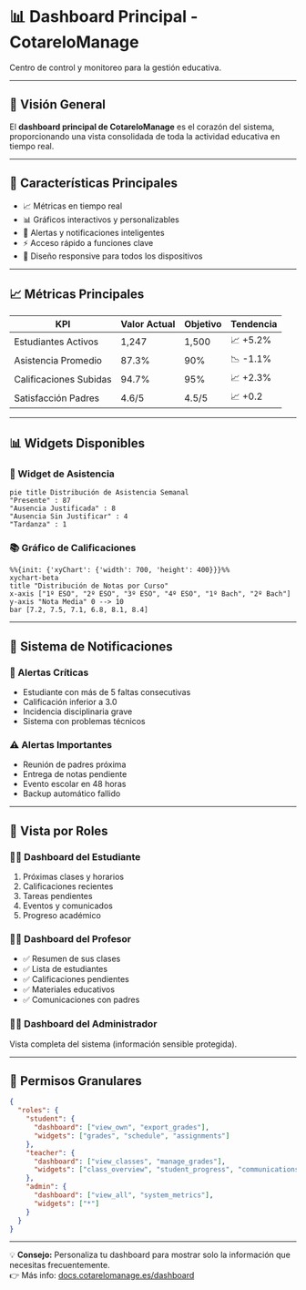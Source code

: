# 📊 Dashboard Principal - CotareloManage

Centro de control y monitoreo para la gestión educativa.

---

## 🎯 **Visión General**

El **dashboard principal de CotareloManage** es el corazón del sistema, proporcionando una vista consolidada de toda la actividad educativa en tiempo real.

---

## 🚀 **Características Principales**

- 📈 Métricas en tiempo real  
- 📊 Gráficos interactivos y personalizables  
- 🔔 Alertas y notificaciones inteligentes  
- ⚡ Acceso rápido a funciones clave  
- 📱 Diseño responsive para todos los dispositivos  

---

## 📈 **Métricas Principales**

| KPI | Valor Actual | Objetivo | Tendencia |
|-----|---------------|-----------|------------|
| Estudiantes Activos | 1,247 | 1,500 | 📈 +5.2% |
| Asistencia Promedio | 87.3% | 90% | 📉 -1.1% |
| Calificaciones Subidas | 94.7% | 95% | 📈 +2.3% |
| Satisfacción Padres | 4.6/5 | 4.5/5 | 📈 +0.2 |

---

## 📊 **Widgets Disponibles**

### 🧮 Widget de Asistencia

```mermaid
pie title Distribución de Asistencia Semanal
"Presente" : 87
"Ausencia Justificada" : 8
"Ausencia Sin Justificar" : 4
"Tardanza" : 1
```

### 📚 Gráfico de Calificaciones

```mermaid
%%{init: {'xyChart': {'width': 700, 'height': 400}}}%%
xychart-beta
title "Distribución de Notas por Curso"
x-axis ["1º ESO", "2º ESO", "3º ESO", "4º ESO", "1º Bach", "2º Bach"]
y-axis "Nota Media" 0 --> 10
bar [7.2, 7.5, 7.1, 6.8, 8.1, 8.4]
```

---

## 🔔 **Sistema de Notificaciones**

### 🚨 Alertas Críticas
- Estudiante con más de 5 faltas consecutivas  
- Calificación inferior a 3.0  
- Incidencia disciplinaria grave  
- Sistema con problemas técnicos  

### ⚠️ Alertas Importantes
- Reunión de padres próxima  
- Entrega de notas pendiente  
- Evento escolar en 48 horas  
- Backup automático fallido  

---

## 👥 **Vista por Roles**

### 👨‍🎓 Dashboard del Estudiante
1. Próximas clases y horarios  
2. Calificaciones recientes  
3. Tareas pendientes  
4. Eventos y comunicados  
5. Progreso académico  

### 👩‍🏫 Dashboard del Profesor
- ✅ Resumen de sus clases  
- ✅ Lista de estudiantes  
- ✅ Calificaciones pendientes  
- ✅ Materiales educativos  
- ✅ Comunicaciones con padres  

### 🧑‍💼 Dashboard del Administrador
Vista completa del sistema (información sensible protegida).

---

## 🔐 **Permisos Granulares**

```json
{
  "roles": {
    "student": {
      "dashboard": ["view_own", "export_grades"],
      "widgets": ["grades", "schedule", "assignments"]
    },
    "teacher": {
      "dashboard": ["view_classes", "manage_grades"],
      "widgets": ["class_overview", "student_progress", "communications"]
    },
    "admin": {
      "dashboard": ["view_all", "system_metrics"],
      "widgets": ["*"]
    }
  }
}
```

---

💡 **Consejo:** Personaliza tu dashboard para mostrar solo la información que necesitas frecuentemente.  
👉 Más info: [docs.cotarelomanage.es/dashboard](https://docs.cotarelomanage.es/dashboard)
